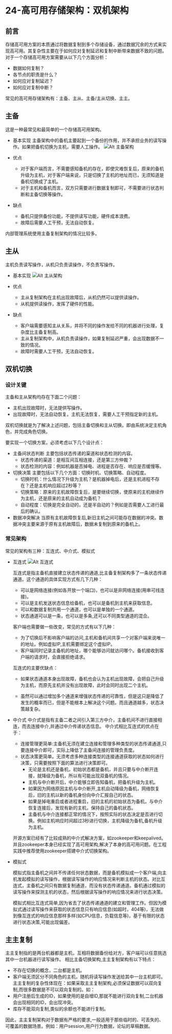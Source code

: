 # 24-高可用存储架构：双机架构

## 前言
存储高可用方案的本质通过将数据复制到多个存储设备，通过数据冗余的方式来实现高可用。其复杂性主要在于如何应对复制延迟和复制中断带来数据不致的问题。对于一个存储高可用方案需要从以下几个方面分析：
- 数据如何复制？
- 各节点的职责是什么？
- 如何应对复制延迟？
- 如何应对复制中断？

常见的高可用存储架构有：主备、主从、主备/主从切换、主主。

## 主备
这是一种最常见和最简单的一个存储高可用架构。
- 基本实现 
    主备架构中的备机主要起到一个备份的作用，并不承担业务的读写操作。如果把备机切换为主机，需要人工操作。
    ![Alt 主备架构](1018-1.jpg)

- 优点
    - 对于客户端而言，不需要感知备机的存在，即使灾难恢复后，原来的备机升级为主机，对于客户端来说，只是切换了主机的地址而已，无须知道是备机切换成了主机。
    - 对于主机和备机而言，双方只需要进行数据复制即可，不需要进行状态判断和主备切换等操作。
- 缺点
    - 备机只提供备份功能，不提供读写功能，硬件成本浪费。
    - 故障后需要人工干预，无法自动恢复。

内部管理系统使用主备复制架构的情况比较多。

## 主从

主机负责读写操作，从机只负责读操作，不负责写操作。
- 基本实现
    ![Alt 主从架构](1018-2.jpg)
- 优点
    - 主从复制架构在主机出现故障后，从机仍然可以提供读操作。
    - 从机提供读操作，发挥了硬件的性能。

- 缺点
    - 客户端需要感知主从关系，并将不同的操作发给不同的机器进行处理，复杂度比主备复制高。
    - 主从复制架构中，从机负责读操作，如果复制延迟严重，会出现数据不一致的情况。
    - 故障时需要人工干预，无法自动恢复。

## 双机切换

### 设计关键
主备和主从架构均存在下面二个问题：
- 主机出现故障时，无法提供写操作。
- 出现故障时，无法自动恢复。主机无法恢复，需要人工干预指定新的主机。

双机切换就是为了解决上述问题，包括主备切换和主从切换。即由系统决定主机角色，并完成角色切换。

要实现一个切换方案，必须考虑以下几个设计点：
- 主备间状态判断
    主要包括状态传递的渠道和状态检测的内容。
    - 状态传递的渠道：是相互间互相连接，还是第三方仲裁？
    - 状态检测的内容：例如机器是否掉电、进程是否存在、响应是否缓慢等。
- 切换决策
    主要包括以下几个方面：切换时机、切换策略、自动程度。
    - 切换时机：什么情况下升级为主机？是机器掉电后，还是主机进程不存在？还是主机响应超过2秒等？
    - 切换策略：原来的主机故障恢复后，是要继续切换，使原来的主机继续作为主机，还是原来的主机自动成为备机？
    - 自动程度：切换是完全自动的，还是半自动的？例如是否需要人工进行最后的确认。
- 数据冲突解决
    当原有主机故障恢复后,新旧主机之间可能存在数据的冲突。数据冲突主要来源于原有主机故障后，数据未复制到原来的备机上。

### 常见架构
常见的架构有三种：互连式、中介式、模拟式
- 互连式
    ![Alt 互连式](1018-3.png)

    互连式是指主备机直接建立状态传递的通道,比主备复制架构多了一条状态传递通道。这个通道的具体实现方式有几下几种：
    - 可以是网络连接(例如各开放一个端口)，也可以是非网络连接(用串可线连接)。
    - 可以是主机发送状态信息给备机，也可以是备机到主机来获取信息。
    - 可以和数据复制共用一个通道，也可以是单独的一个通道。
    - 状态通道可以是一条，也可以是多条,还可以不同类型通道的混合。

    客户端也需要做一些改变，常见的方式有以下几种：
    - 为了切换后不影响客户端的访问,主机和备机间共享一个对客户端来说唯一的地址。例如虚拟IP,主机需要绑定这个虚拟IP。
    - 客户端同时记录主备机的地址，哪个能够访问就访问哪个。备机接收到客户端的请求时，会直接拒绝请求。

    互连式的主要优缺点：
    - 如果状态通道本身出现故障，备机也会认为主机出现故障，会把自己升级为主机，而原先主机并没有出现故障，此时会同时出现二个主机。

    - 虽然可以通过增加多个通道来增强状态传递的可靠性，但是这只是降低了发生的概率而已，但是不能根本上解决这个问题。而且通道越多，状态决策越复杂。

- 中介式
    中介式是指有主备二者之间引入第三方中介，主备机间不进行直接相连，而去连接中介,并通过中介传递状态信息。
    中介式相比互连式的优点在于：
    - 连接管理更简单:主备机无须在建立连接和管理多种类型的状态传递通道,只要连接中介即可，实际上降低了主备间连接的管理负责度。
    - 状态决策更简单。无须考虑多种连接类型的连接通道获取的状态如何进行决策，只需要按照下面的算法进行决策即可。
        - 无论是主机还是备机，初始状态都是备机，并且只要与中介断开连接，就降级为备机，所以有可能出现双备机的情况。
        - 主机与中介断开后，中介能够立即告知备机，把备机升级为主机。
        - 如果因为网络原因主机与中介断开,主机自动降级为备机，网络恢复后，旧的主机以新的备机身份向中介汇报自己的状态。
        - 如果是掉电重启或者进程重启，旧的主机的初始状态为备机，与中介恢复连接后，发现有新的主机，保持自己的备机状态。
        - 主备机与中介连接都正常的情况下，按照实际的状态决定是否进行切换。例如主机响应时间超过3秒进行切换，主机降级为备机,备机升级为主机。
  
    开源方案已经有了比较成熟的中介式解决方案，如zookeeper和keepalived。并且zookeeper本身已经实现了高可用架构,解决了本身的高可用问题。在工程实践中推荐使用zookeeper搭建中介式切换架构。

- 模拟式

    模拟式指主备机之间并不传递任何状态数据，而是备机模拟成一个客户端,向主机发起模拟的读写操作，根据读写操作的响应情况来判断主机的状态。对比互连式，主备机之间只有数据复制通道，而没有状态传递通道。备机通过模拟的读写操作来探测主机的状态，然后根据读写操作的响应情况来进行状态决策。

    模拟式相比互连式简单,因为省去了状态传递通道的建立和管理工作。但因为模拟式通过读写操作来获取的状态信息只有响应信息(如超时，404等)，无法做到像互连式的响应信息那样多样(如CPU信息，负载信息等)，基于有限的状态进行状态决策,可能出现偏差。

## 主主复制

主主复制指的是两台机器都是主机，互相将数据备份给对方，客户端可以任意挑选其中一台机器进行读写操作。
相比主备切换架构,主主复制架构有以下特点：
- 不存在切换的概念，二台都是主机。
- 客户端无须区分不同角色的主机，随机将读写操作发送给其中一台主机即可。
主主复制的复杂性体现在：如果采取主主复制架构,必须保证数据可以双向复制,而很多数据是不可以双向复制的。如：
- 用户注册后生成的ID，如果使用的是自增ID,那就不能进行双向复制,二台机器会出现相同的ID，会出现冲突。
- 库存不能双向复制,类似的余额也不能进行复制。

因此，主主复制架构对于数据有严格的要求,一般适用于那些临时的、可丢失的、可覆盖的数据场景。例如：用户session,用户行为数据，论坛的草稿数据。




   









